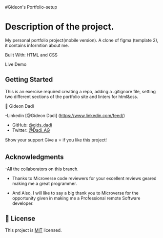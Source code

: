 #Gideon's Portfolio-setup

# Description of the project.

My personal portfolio project(mobile version). A clone of figma (template 2), it contains informtion about me.

Built With: HTML and CSS

Live Demo

## Getting Started

This is an exercise required creating a repo, adding a .gitignore file, setting two different sections of the portfolio site and linters for html&css.

👤 Gideon Dadi

-Linkedin [@Gideon Dadi] (https://www.linkedin.com/feed/)

- GitHub: [@gids_dadi](https://github.com/gids-dadi)
- Twitter: [@Dadi_AG](https://twitter.com/Dadi_AG)

Show your support
Give a ⭐️ if you like this project!

## Acknowledgments

-All the collaborators on this branch.

- Thanks to Microverse code reviewers for your excellent reviews geared making me a great programmer.

- And Also, I will like to say a big thank you to Microverse for the opportunity given in making me a Professional remote Software developer.

## 📝 License

This project is [MIT](./MIT.md) licensed.
